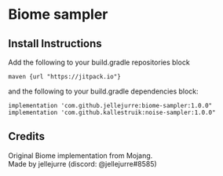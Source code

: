 # Biome sampler
## Install Instructions

Add the following to your build.gradle repositories block
```
maven {url "https://jitpack.io"}
```

and the following to your build.gradle dependencies block:
```
implementation 'com.github.jellejurre:biome-sampler:1.0.0"
implementation 'com.github.kallestruik:noise-sampler:1.0.0"
```

## Credits
Original Biome implementation from Mojang.  
Made by jellejurre (discord: @jellejurre#8585)